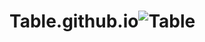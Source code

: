 # Table.github.io![Table](https://github.com/akshay-Dhorajkar-14/Table.github.io/assets/144660309/e07b1a15-1c57-4943-bcb7-79a3804880ac)
